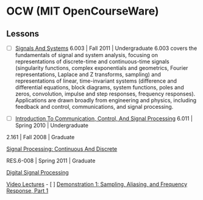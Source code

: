 # OCW (MIT OpenCourseWare)


## Lessons




- [ ] [Signals And Systems](https://ocw.mit.edu/courses/6-003-signals-and-systems-fall-2011) 6.003 | Fall 2011 | Undergraduate
  6.003 covers the fundamentals of signal and system analysis, focusing on representations of discrete-time and continuous-time signals (singularity functions, complex exponentials and geometrics, Fourier representations, Laplace and Z transforms, sampling) and representations of linear, time-invariant systems (difference and differential equations, block diagrams, system functions, poles and zeros, convolution, impulse and step responses, frequency responses). Applications are drawn broadly from engineering and physics, including feedback and control, communications, and signal processing.
      
- [ ] [Introduction To Communication, Control, And Signal Processing](https://ocw.mit.edu/courses/6-011-introduction-to-communication-control-and-signal-processing-spring-2010) 6.011 | Spring 2010 | Undergraduate


2.161 | Fall 2008 | Graduate

[Signal Processing: Continuous And Discrete](https://ocw.mit.edu/courses/2-161-signal-processing-continuous-and-discrete-fall-2008)

RES.6-008 | Spring 2011 | Graduate

[Digital Signal Processing](https://ocw.mit.edu/courses/res-6-008-digital-signal-processing-spring-2011/)


  [Video Lectures](https://ocw.mit.edu/courses/res-6-008-digital-signal-processing-spring-2011/video_galleries/video-lectures/)
    - [ ] [Demonstration 1: Sampling, Aliasing, and Frequency Response, Part 1](https://ocw.mit.edu/courses/res-6-008-digital-signal-processing-spring-2011/resources/demonstration-1-sampling-aliasing-and-frequency-response-part-1)
